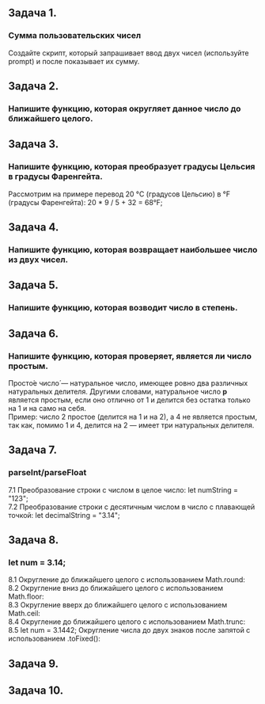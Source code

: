 ## Задача 1.   
### Сумма пользовательских чисел  
Создайте скрипт, который запрашивает ввод двух чисел (используйте prompt) и после показывает их сумму.  

## Задача 2.   
###  Напишите функцию, которая округляет данное число до ближайшего целого.  

## Задача 3.   
### Напишите функцию, которая преобразует градусы Цельсия в градусы Фаренгейта. 
Рассмотрим на примере перевод 20 °C (градусов Цельсию) в °F (градусы Фаренгейта): 20 * 9 / 5 + 32 = 68°F; 

## Задача 4.   
### Напишите функцию, которая возвращает наибольшее число из двух чисел.  

## Задача 5.   
### Напишите функцию, которая возводит число в степень.  

## Задача 6.   
### Напишите функцию, которая проверяет, является ли число простым.  
Просто́е число́ — натуральное число, имеющее ровно два различных натуральных делителя. Другими словами, натуральное число **p** является простым, если оно отлично от 
1 и делится без остатка только на 1 и на само на себя.  
Пример: число 2 простое (делится на 1 и на 2), а 4 не является простым, так как, помимо 1 и 4, делится на 2 — имеет три натуральных делителя.  

## Задача 7.   
### parseInt/parseFloat  
7.1 Преобразование строки с числом в целое число: let numString = "123";  
7.2 Преобразование строки с десятичным числом в число с плавающей точкой: let decimalString = "3.14";  

## Задача 8.   
### let  num = 3.14;  
8.1 Округление до ближайшего целого с использованием Math.round:  
8.2 Округление вниз до ближайшего целого с использованием Math.floor:  
8.3 Округление вверх до ближайшего целого с использованием Math.ceil:  
8.4 Округление до ближайшего целого с использованием Math.trunc:  
8.5  let  num = 3.1442; Округление числа до двух знаков после запятой с использованием .toFixed():  

## Задача 9.   
### 

## Задача 10.   
### 
